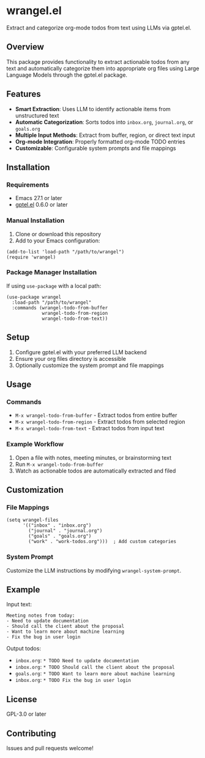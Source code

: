 # wrangel.el

Extract and categorize org-mode todos from text using LLMs via gptel.el.

## Overview

This package provides functionality to extract actionable todos from any text and automatically categorize them into appropriate org files using Large Language Models through the gptel.el package.

## Features

- **Smart Extraction**: Uses LLM to identify actionable items from unstructured text
- **Automatic Categorization**: Sorts todos into `inbox.org`, `journal.org`, or `goals.org`
- **Multiple Input Methods**: Extract from buffer, region, or direct text input
- **Org-mode Integration**: Properly formatted org-mode TODO entries
- **Customizable**: Configurable system prompts and file mappings

## Installation

### Requirements

- Emacs 27.1 or later
- [gptel.el](https://github.com/karthink/gptel) 0.6.0 or later

### Manual Installation

1. Clone or download this repository
2. Add to your Emacs configuration:

```elisp
(add-to-list 'load-path "/path/to/wrangel")
(require 'wrangel)
```

### Package Manager Installation

If using `use-package` with a local path:

```elisp
(use-package wrangel
  :load-path "/path/to/wrangel"
  :commands (wrangel-todo-from-buffer
             wrangel-todo-from-region
             wrangel-todo-from-text))
```

## Setup

1. Configure gptel.el with your preferred LLM backend
2. Ensure your org files directory is accessible
3. Optionally customize the system prompt and file mappings

## Usage

### Commands

- `M-x wrangel-todo-from-buffer` - Extract todos from entire buffer
- `M-x wrangel-todo-from-region` - Extract todos from selected region
- `M-x wrangel-todo-from-text` - Extract todos from input text

### Example Workflow

1. Open a file with notes, meeting minutes, or brainstorming text
2. Run `M-x wrangel-todo-from-buffer`
3. Watch as actionable todos are automatically extracted and filed

## Customization

### File Mappings

```elisp
(setq wrangel-files
      '(("inbox" . "inbox.org")
        ("journal" . "journal.org") 
        ("goals" . "goals.org")
        ("work" . "work-todos.org")))  ; Add custom categories
```

### System Prompt

Customize the LLM instructions by modifying `wrangel-system-prompt`.

## Example

Input text:
```
Meeting notes from today:
- Need to update documentation
- Should call the client about the proposal
- Want to learn more about machine learning
- Fix the bug in user login
```

Output todos:
- `inbox.org`: `* TODO Need to update documentation`
- `inbox.org`: `* TODO Should call the client about the proposal`  
- `goals.org`: `* TODO Want to learn more about machine learning`
- `inbox.org`: `* TODO Fix the bug in user login`

## License

GPL-3.0 or later

## Contributing

Issues and pull requests welcome!
